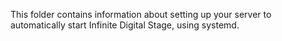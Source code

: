 This folder contains information about setting up your server to automatically start Infinite Digital Stage, using systemd.
